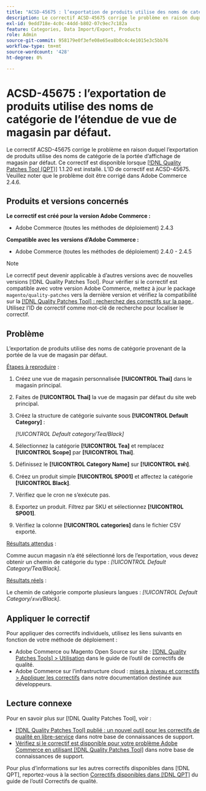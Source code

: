 ```yaml
---
title: "ACSD-45675 : l’exportation de produits utilise des noms de catégorie de l’étendue de vue de magasin par défaut"
description: Le correctif ACSD-45675 corrige le problème en raison duquel l’exportation de produits utilise des noms de catégorie de la portée d’affichage de magasin par défaut. Ce correctif est disponible lorsque l’[outil de correctifs de qualité (QPT)](/help/announcements/adobe-commerce-announcements/magento-quality-patches-released-new-tool-to-self-serve-quality-patches.md) 1.1.20 est installé. L’ID de correctif est ACSD-45675. Veuillez noter que le problème doit être corrigé dans Adobe Commerce 2.4.6.
exl-id: 9edd718e-4c0c-44dd-b802-07c9ec7c182a
feature: Categories, Data Import/Export, Products
role: Admin
source-git-commit: 958179e0f3efe08e65ea8b0c4c4e1015e3c5bb76
workflow-type: tm+mt
source-wordcount: '428'
ht-degree: 0%

---
```


# ACSD-45675 : l’exportation de produits utilise des noms de catégorie de l’étendue de vue de magasin par défaut.

Le correctif ACSD-45675 corrige le problème en raison duquel l’exportation de produits utilise des noms de catégorie de la portée d’affichage de magasin par défaut. Ce correctif est disponible lorsque [[!DNL Quality Patches Tool (QPT)]](/help/announcements/adobe-commerce-announcements/magento-quality-patches-released-new-tool-to-self-serve-quality-patches.md) 1.1.20 est installé. L’ID de correctif est ACSD-45675. Veuillez noter que le problème doit être corrigé dans Adobe Commerce 2.4.6.

## Produits et versions concernés

**Le correctif est créé pour la version Adobe Commerce :**

* Adobe Commerce (toutes les méthodes de déploiement) 2.4.3

**Compatible avec les versions d’Adobe Commerce :**

* Adobe Commerce (toutes les méthodes de déploiement) 2.4.0 - 2.4.5

>[!NOTE]
>
>Le correctif peut devenir applicable à d’autres versions avec de nouvelles versions [!DNL Quality Patches Tool]. Pour vérifier si le correctif est compatible avec votre version Adobe Commerce, mettez à jour le package `magento/quality-patches` vers la dernière version et vérifiez la compatibilité sur la [[!DNL Quality Patches Tool] : recherchez des correctifs sur la page ](https://experienceleague.adobe.com/tools/commerce-quality-patches/index.html). Utilisez l’ID de correctif comme mot-clé de recherche pour localiser le correctif.

## Problème

L’exportation de produits utilise des noms de catégorie provenant de la portée de la vue de magasin par défaut.

<u>Étapes à reproduire</u> :

1. Créez une vue de magasin personnalisée **[!UICONTROL Thai]** dans le magasin principal.
1. Faites de **[!UICONTROL Thai]** la vue de magasin par défaut du site web principal.
1. Créez la structure de catégorie suivante sous **[!UICONTROL Default Category]** :

   *[!UICONTROL Default category/Tea/Black]*

1. Sélectionnez la catégorie **[!UICONTROL Tea]** et remplacez **[!UICONTROL Scope]** par **[!UICONTROL Thai]**.
1. Définissez le **[!UICONTROL Category Name]** sur **[!UICONTROL ชาดำ]**.
1. Créez un produit simple **[!UICONTROL SP001]** et affectez la catégorie **[!UICONTROL Black]**.
1. Vérifiez que le cron ne s’exécute pas.
1. Exportez un produit. Filtrez par SKU et sélectionnez **[!UICONTROL SP001]**.
1. Vérifiez la colonne **[!UICONTROL categories]** dans le fichier CSV exporté.

<u>Résultats attendus</u> :

Comme aucun magasin n’a été sélectionné lors de l’exportation, vous devez obtenir un chemin de catégorie du type : *[!UICONTROL Default Category/Tea/Black]*.

<u>Résultats réels</u> :

Le chemin de catégorie comporte plusieurs langues : *[!UICONTROL Default Category/ชาดำ/Black]*.

## Appliquer le correctif

Pour appliquer des correctifs individuels, utilisez les liens suivants en fonction de votre méthode de déploiement :

* Adobe Commerce ou Magento Open Source sur site : [[!DNL Quality Patches Tools] > Utilisation](https://experienceleague.adobe.com/docs/commerce-operations/tools/quality-patches-tool/usage.html) dans le guide de l’outil de correctifs de qualité.
* Adobe Commerce sur l’infrastructure cloud : [mises à niveau et correctifs > Appliquer les correctifs](https://devdocs.magento.com/cloud/project/project-patch.html) dans notre documentation destinée aux développeurs.

## Lecture connexe

Pour en savoir plus sur [!DNL Quality Patches Tool], voir :

* [[!DNL Quality Patches Tool] publié : un nouvel outil pour les correctifs de qualité en libre-service](/help/announcements/adobe-commerce-announcements/magento-quality-patches-released-new-tool-to-self-serve-quality-patches.md) dans notre base de connaissances de support.
* [Vérifiez si le correctif est disponible pour votre problème Adobe Commerce en utilisant  [!DNL Quality Patches Tool]](https://experienceleague.adobe.com/docs/commerce-knowledge-base/kb/support-tools/patches/check-patch-for-magento-issue-with-magento-quality-patches.html) dans notre base de connaissances de support.

Pour plus d’informations sur les autres correctifs disponibles dans [!DNL QPT], reportez-vous à la section [Correctifs disponibles dans [!DNL QPT]](https://experienceleague.adobe.com/tools/commerce-quality-patches/index.html) du guide de l’outil Correctifs de qualité.
